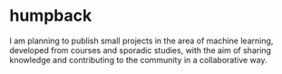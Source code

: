 # humpback
I am planning to publish small projects in the area of machine learning, developed from courses and sporadic studies, with the aim of sharing knowledge and contributing to the community in a collaborative way.
